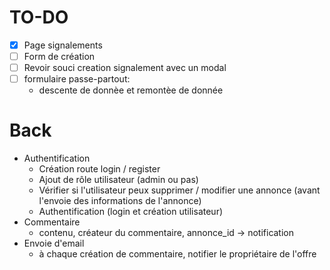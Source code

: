 # TO-DO
- [x] Page signalements
- [ ] Form de création
- [ ] Revoir souci creation signalement avec un modal
- [ ] formulaire passe-partout:
    - descente de donnèe et remontèe de donnée



# Back
- Authentification
    - Création route login / register
    - Ajout de rôle utilisateur (admin ou pas)
    - Vérifier si l'utilisateur peux supprimer / modifier une annonce (avant l'envoie des informations de l'annonce)
    - Authentification (login et création utilisateur)
- Commentaire
    - contenu, créateur du commentaire, annonce_id
    -> notification
- Envoie d'email
    - à chaque création de commentaire, notifier le propriétaire de l'offre

